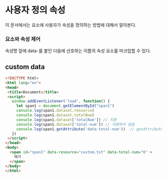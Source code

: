# 사용자 정의 속성

이 문서에서는 요소에 사용자가 속성을 정의하는 방법에 대해서 알아본다.

### 요소와 속성 제어

속성명 앞에 data-를 붙인 다음에 선호하는 이름의 속성 요소를 마크업할 수 있다.

## custom data

```html
<!DOCTYPE html>
<html lang="en">
<head>
 <title>Document</title>
 <script>
   window.addEventListener('load', function() {
     let span1 = document.getElementById("span1")
     console.log(span1.dataset.resource)
     console.log(span1.dataset.totalNum)
     console.log(span1.dataset['totalNum']) // 지원
     console.log(span1.dataset['total-num']) // 지원하지 않음
     console.log(span1.getAttribute('data-total-num'))  // getAttribute() 사용예
   })
 </script>
</head>
<body>
  <span id="span1" data-resource="custom.txt" data-total-num="6" >
    여기
  </span>
</body>
</html>
```
